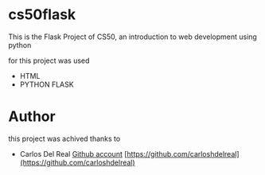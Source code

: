 # cs50flask

This is the Flask Project of CS50, an introduction to web development using python

for this project was used
* HTML
* PYTHON FLASK

# Author

this project was achived thanks to 

* Carlos Del Real [Github account](https://github.com/carloshdelreal) [https://github.com/carloshdelreal](https://github.com/carloshdelreal) 
